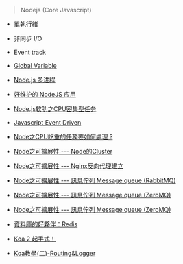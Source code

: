 







> Nodejs (Core Javascript)
- 單執行緒
- 非同步 I/O
- Event track


- [Global Variable](http://www.runoob.com/nodejs/nodejs-global-object.html)
- [Node.js 多进程](http://www.runoob.com/nodejs/nodejs-process.html)

- [好维护的 NodeJS 应用](https://webfe.kujiale.com/nodejs-application-maintenance/)

- [Node.js软肋之CPU密集型任务](http://www.infoq.com/cn/articles/nodejs-weakness-cpu-intensive-tasks)

- [Javascript Event Driven](http://marklin-blog.logdown.com/posts/294474-javascript-event-driven)
- [Node之CPU吃重的任務要如何處理 ?](http://marklin-blog.logdown.com/posts/2042200)
- [Node之可擴展性 --- Node的Cluster](http://marklin-blog.logdown.com/posts/2046547-scalability-of-node-using-cluster)
- [Node之可擴展性 --- Nginx反向代理建立](http://marklin-blog.logdown.com/posts/2050778)
- [Node之可擴展性 --- 訊息佇列 Message queue (RabbitMQ)](http://marklin-blog.logdown.com/posts/2078090)
- [Node之可擴展性 --- 訊息佇列 Message queue (ZeroMQ)](http://marklin-blog.logdown.com/posts/2078090)
- [Node之可擴展性 --- 訊息佇列 Message queue (ZeroMQ)](http://marklin-blog.logdown.com/posts/2078090)

- [資料庫的好夥伴：Redis](https://blog.techbridge.cc/2016/06/18/redis-introduction/)

- [Koa 2 起手式！](http://fred-zone.blogspot.tw/2017/02/koa-2.html)
- [Koa教學(二)-Routing&Logger](https://kerol2r20.github.io/post/2017-11-03-koa-routing--logger/)